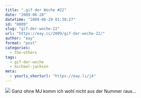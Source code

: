 ```yaml
---
title: ".gif der Woche #22"
date: "2009-06-28"
datetime: "2009-06-29 01:38:27"
id: "8009"
slug: "gif-der-woche-22"
url: "https://eay.cc/2009/gif-der-woche-22/"
author: "eay"
format: "post"
categories:
  - the-others
tags:
  - gif-der-woche
  - michael-jackson
meta:
  - yourls_shorturl: "https://eay.li/j4"
---
```


![](https://eay.cc/uploads/2009/lastmoonwalk.gif) Ganz ohne MJ komm ich wohl nicht aus der Nummer raus...
